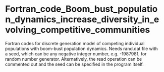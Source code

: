 # Fortran_code_Boom_bust_population_dynamics_increase_diversity_in_evolving_competitive_communities
Fortran codes for discrete generation model of competing individual populations with boom-bust population dynamics.
Needs rand.dat file with a seed, which can be any negative integer number, e.g. -1987981, for random number generator.
Alternatively, the read operation can be commented out and the seed can be specified in the program itself.
